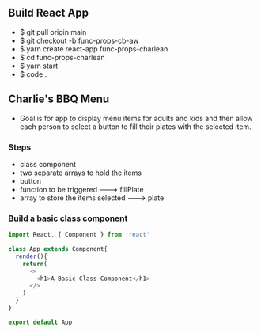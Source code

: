 ## Build React App
 - $ git pull origin main
 - $ git checkout -b func-props-cb-aw
 - $ yarn create react-app func-props-charlean
 - $ cd func-props-charlean
 - $ yarn start
 - $ code .

## Charlie's BBQ Menu
- Goal is for app to display menu items for adults and kids and then allow each person to select a button to fill their plates with the selected item.

### Steps
- class component
- two separate arrays to hold the items
- button
- function to be triggered ---> fillPlate
- array to store the items selected ---> plate

### Build a basic class component
```javascript
import React, { Component } from 'react'

class App extends Component{
  render(){
    return(
      <>
        <h1>A Basic Class Component</h1>
      </>
    )
  }
}

export default App
```